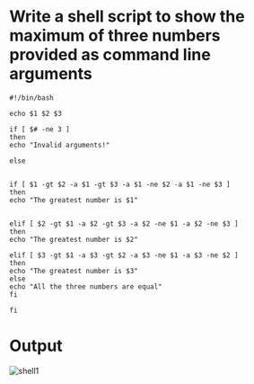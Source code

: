 # Write a shell script to show the maximum of three numbers provided as command line arguments
```shell
#!/bin/bash

echo $1 $2 $3 

if [ $# -ne 3 ]
then
echo "Invalid arguments!"

else


if [ $1 -gt $2 -a $1 -gt $3 -a $1 -ne $2 -a $1 -ne $3 ]
then
echo "The greatest number is $1"


elif [ $2 -gt $1 -a $2 -gt $3 -a $2 -ne $1 -a $2 -ne $3 ]
then
echo "The greatest number is $2"

elif [ $3 -gt $1 -a $3 -gt $2 -a $3 -ne $1 -a $3 -ne $2 ]
then 
echo "The greatest number is $3"
else
echo "All the three numbers are equal"
fi

fi
```
# Output
![shell1](https://user-images.githubusercontent.com/66662965/138910989-920e800e-0255-4eae-92cb-741b88727975.png)
